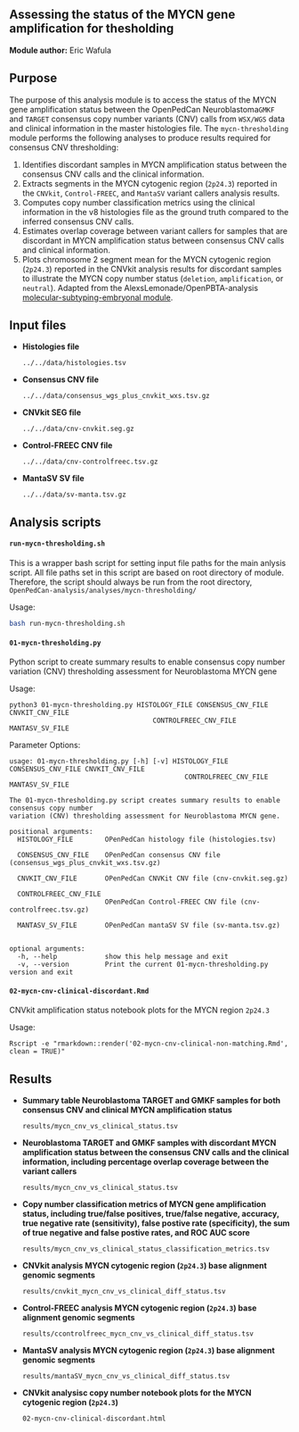## Assessing the status of the MYCN gene amplification for thesholding
**Module author:** Eric Wafula

## Purpose
The purpose of this analysis module is to access the status of the MYCN gene amplification status between the OpenPedCan Neuroblastoma`GMKF` and `TARGET` consensus copy number variants (CNV) calls from `WSX/WGS` data and clinical information in the master histologies file. The `mycn-thresholding` module performs the following analyses to produce results required for consensus CNV thresholding: 
1. Identifies discordant samples in MYCN amplification status between the consensus CNV calls and the clinical information.
2. Extracts segments in the MYCN cytogenic region (`2p24.3`) reported in the `CNVkit`, `Control-FREEC`, and `MantaSV` variant callers analysis results.
3. Computes copy number classification metrics using the clinical information in the v8 histologies file as the ground truth compared to the inferred consensus CNV calls.
4. Estimates overlap coverage between variant callers for samples that are discordant in MYCN amplification status between consensus CNV calls and clinical information.
5. Plots chromosome 2 segment mean for the MYCN cytogenic region (`2p24.3`) reported in the CNVkit analysis results for discordant samples to illustrate the MYCN copy number status (`deletion`, `amplification`, or `neutral`). Adapted from the AlexsLemonade/OpenPBTA-analysis [molecular-subtyping-embryonal module](https://github.com/AlexsLemonade/OpenPBTA-analysis/blob/master/analyses/molecular-subtyping-embryonal/03-clean-c19mc-data.Rmd). 


## Input files
- **Histologies file**

  `../../data/histologies.tsv`

- **Consensus CNV file**

  `../../data/consensus_wgs_plus_cnvkit_wxs.tsv.gz`

- **CNVkit SEG file**

  `../../data/cnv-cnvkit.seg.gz`

- **Control-FREEC CNV file**

  `../../data/cnv-controlfreec.tsv.gz`

- **MantaSV SV file**

  `../../data/sv-manta.tsv.gz`


## Analysis scripts

#### `run-mycn-thresholding.sh`
This is a wrapper bash script for setting input file paths for the main anlysis script. All file paths set in this script are based on root directory of module. Therefore, the script should always be run from the root directory, `OpenPedCan-analysis/analyses/mycn-thresholding/`


Usage:
```bash
bash run-mycn-thresholding.sh
```

#### `01-mycn-thresholding.py`
Python script to create summary results to enable consensus copy number variation (CNV) thresholding assessment for Neuroblastoma MYCN gene

Usage:
```
python3 01-mycn-thresholding.py HISTOLOGY_FILE CONSENSUS_CNV_FILE CNVKIT_CNV_FILE
                                    CONTROLFREEC_CNV_FILE MANTASV_SV_FILE
```

Parameter Options:
```
usage: 01-mycn-thresholding.py [-h] [-v] HISTOLOGY_FILE CONSENSUS_CNV_FILE CNVKIT_CNV_FILE
                                            CONTROLFREEC_CNV_FILE MANTASV_SV_FILE

The 01-mycn-thresholding.py script creates summary results to enable consensus copy number
variation (CNV) thresholding assessment for Neuroblastoma MYCN gene.

positional arguments:
  HISTOLOGY_FILE        OPenPedCan histology file (histologies.tsv)
                        
  CONSENSUS_CNV_FILE    OPenPedCan consensus CNV file (consensus_wgs_plus_cnvkit_wxs.tsv.gz)
                        
  CNVKIT_CNV_FILE       OPenPedCan CNVKit CNV file (cnv-cnvkit.seg.gz)
                        
  CONTROLFREEC_CNV_FILE
                        OPenPedCan Control-FREEC CNV file (cnv-controlfreec.tsv.gz)
                        
  MANTASV_SV_FILE       OPenPedCan mantaSV SV file (sv-manta.tsv.gz)
                        

optional arguments:
  -h, --help            show this help message and exit
  -v, --version         Print the current 01-mycn-thresholding.py version and exit
```

#### `02-mycn-cnv-clinical-discordant.Rmd`
CNVkit amplification status notebook plots for the MYCN region `2p24.3`

Usage:
```
Rscript -e "rmarkdown::render('02-mycn-cnv-clinical-non-matching.Rmd', clean = TRUE)"
```

## Results

- **Summary table Neuroblastoma TARGET and GMKF samples for both consensus CNV and clinical MYCN amplification status**

  `results/mycn_cnv_vs_clinical_status.tsv`

- **Neuroblastoma TARGET and GMKF samples with discordant MYCN amplification status between the consensus CNV calls and the clinical information, including percentage overlap coverage  between the variant callers**

  `results/mycn_cnv_vs_clinical_status.tsv`

- **Copy number classification metrics of MYCN gene amplification status, including true/false positives, true/false negative, accuracy, true negative rate (sensitivity), false postive rate (specificity), the sum of true negative and false postive rates, and ROC AUC score**

  `results/mycn_cnv_vs_clinical_status_classification_metrics.tsv`

- **CNVkit analysis MYCN cytogenic region (`2p24.3`) base alignment genomic segments**

  `results/cnvkit_mycn_cnv_vs_clinical_diff_status.tsv`

- **Control-FREEC analysis MYCN cytogenic region (`2p24.3`) base alignment genomic segments**

  `results/ccontrolfreec_mycn_cnv_vs_clinical_diff_status.tsv`

- **MantaSV analysis MYCN cytogenic region (`2p24.3`) base alignment genomic segments**

  `results/mantaSV_mycn_cnv_vs_clinical_diff_status.tsv`

- **CNVkit analysisc copy number notebook plots for the MYCN cytogenic region (`2p24.3`)**

  `02-mycn-cnv-clinical-discordant.html`

